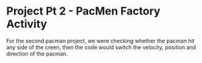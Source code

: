 # Project Pt 2 - PacMen Factory Activity
For the second pacman project, we were checking whether the pacman hit any side of the creen, then the code would switch the velocity, position and direction of the pacman.
